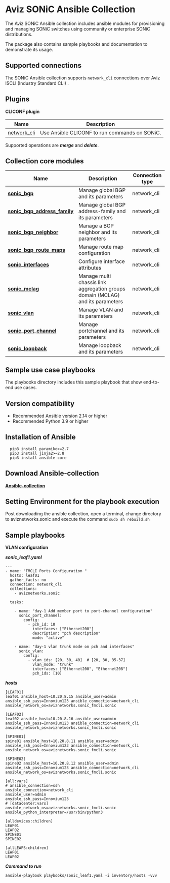 Aviz SONiC Ansible Collection
=============================

The Aviz SONiC Ansible collection includes ansible modules for provisioning and managing SONiC switches using community or enterprise SONiC distributions. 

The package also contains sample playbooks and documentation to demonstrate its usage.

Supported connections
---------------------
The SONiC Ansible collection supports `network_cli` connections over Aviz ISCLI (Industry Standard CLI) .

Plugins
--------
**CLICONF plugin**

Name | Description
--- | ---
[network_cli](https://github.com/AvizNetworks/aviznetworks.sonic)|Use Ansible CLICONF to run commands on SONiC.
Supported operations are ***merge*** and ***delete***.


Collection core modules
------------------------
Name | Description | Connection type
--- | --- | ---
[**sonic_bgp**](https://docs.google.com/document/d/13E0sJ5-RrY0_qBQD5Ib3uhcWxBGF_P_IJJClMOax8ig/edit?pli=1#heading=h.k5ybnvun4wn1)| Manage global BGP and its parameters|network_cli
[**sonic_bgp_address_family**](https://docs.google.com/document/d/13E0sJ5-RrY0_qBQD5Ib3uhcWxBGF_P_IJJClMOax8ig/edit?pli=1#heading=h.vd4rjdnryqjy)| Manage global BGP address-family and its parameters|network_cli
[**sonic_bgp_neighbor**](https://docs.google.com/document/d/13E0sJ5-RrY0_qBQD5Ib3uhcWxBGF_P_IJJClMOax8ig/edit?pli=1#heading=h.h9q3wwm9xjjm)| Manage a BGP neighbor and its parameters|network_cli
[**sonic_bgp_route_maps**](https://docs.google.com/document/d/13E0sJ5-RrY0_qBQD5Ib3uhcWxBGF_P_IJJClMOax8ig/edit?pli=1#heading=h.xzsodu287jkb)| Manage route map configuration|network_cli
[**sonic_interfaces**](https://docs.google.com/document/d/13E0sJ5-RrY0_qBQD5Ib3uhcWxBGF_P_IJJClMOax8ig/edit?pli=1#heading=h.drhxo0crwc9q)| Configure interface attributes|network_cli
[**sonic_mclag**](https://docs.google.com/document/d/13E0sJ5-RrY0_qBQD5Ib3uhcWxBGF_P_IJJClMOax8ig/edit?pli=1#heading=h.uc2upy5nnyxz)| Manage multi chassis link aggregation groups domain (MCLAG) and its parameters|network_cli
[**sonic_vlan**](https://docs.google.com/document/d/13E0sJ5-RrY0_qBQD5Ib3uhcWxBGF_P_IJJClMOax8ig/edit?pli=1#heading=h.uc2upy5nnyxz)| Manage VLAN and its parameters|network_cli
[**sonic_port_channel**](https://docs.google.com/document/d/13E0sJ5-RrY0_qBQD5Ib3uhcWxBGF_P_IJJClMOax8ig/edit?pli=1#heading=h.uc2upy5nnyxz)| Manage portchannel and its parameters|network_cli
[**sonic_loopback**](https://docs.google.com/document/d/13E0sJ5-RrY0_qBQD5Ib3uhcWxBGF_P_IJJClMOax8ig/edit?pli=1#heading=h.uc2upy5nnyxz)| Manage loopback and its parameters|network_cli

Sample use case playbooks
-------------------------
The playbooks directory includes this sample playbook that show end-to-end use cases.

Version compatibility
----------------------
* Recommended Ansible version 2.14 or higher 
* Recommended Python 3.9 or higher


Installation of Ansible
-----------------------------
      pip3 install paramiko>=2.7
      pip3 install jinja2>=2.8
      pip3 install ansible-core

Download Ansible-collection
-----------------------------
[**Ansible-collection**](https://github.com/AvizNetworks/aviznetworks.sonic)


Setting Environment for the playbook execution
----------------------------------------------
Post downloading the ansible collection, open a terminal, change directory to aviznetworks.sonic and execute the command `sudo sh rebuild.sh`

Sample playbooks
-----------------
**VLAN configuration**

***sonic_leaf1.yaml***

    ---
    - name: "FMCLI Ports Configuration "
      hosts: leaf01
      gather_facts: no
      connection: network_cli
      collections:
        - aviznetworks.sonic
      
      tasks:

        - name: "day-1 Add member port to port-channel configuration"
          sonic_port_channel:
            config:
              - pch_id: 10
                interfaces: ["Ethernet200"]
                description: "pch description"
                mode: "active"

        - name: "day-1 vlan trunk mode on pch and interfaces"
          sonic_vlan:
            config:
              - vlan_ids: [20, 30, 40]  # [20, 30, 35-37]
                vlan_mode: "trunk"
                interfaces: ["Ethernet200", "Ethernet208"]
                pch_ids: [10]



***hosts***

    [LEAF01]
    leaf01 ansible_host=10.20.8.15 ansible_user=admin ansible_ssh_pass=Innovium123 ansible_connection=network_cli ansible_network_os=aviznetworks.sonic_fmcli.sonic

    [LEAF02]
    leaf02 ansible_host=10.20.8.16 ansible_user=admin ansible_ssh_pass=Innovium123 ansible_connection=network_cli ansible_network_os=aviznetworks.sonic_fmcli.sonic

    [SPINE01]
    spine01 ansible_host=10.20.8.11 ansible_user=admin ansible_ssh_pass=Innovium123 ansible_connection=network_cli ansible_network_os=aviznetworks.sonic_fmcli.sonic

    [SPINE02]
    spine02 ansible_host=10.20.8.12 ansible_user=admin ansible_ssh_pass=Innovium123 ansible_connection=network_cli ansible_network_os=aviznetworks.sonic_fmcli.sonic

    [all:vars]
    # ansible_connection=ssh
    ansible_connection=network_cli
    ansible_user=admin
    ansible_ssh_pass=Innovium123
    # [datacenter:vars]
    ansible_network_os=aviznetworks.sonic_fmcli.sonic
    ansible_python_interpreter=/usr/bin/python3

    [alldevices:children]
    LEAF01
    LEAF02
    SPINE01
    SPINE02

    [allLEAFS:children]
    LEAF01
    LEAF02



***Command to run***

    ansible-playbook playbooks/sonic_leaf1.yaml -i inventory/hosts -vvv
